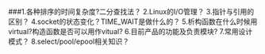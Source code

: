 ###1.各种排序的时间复杂度?二分查找法？
2.Linux的I/O管理？
3.指针与引用的区别？
4.socket的状态变化？TIME_WAIT是做什么的？
5.析构函数在什么时候用virtual?构造函数是否可以用作vitual?
6.目前产品的功能及负责模块?
7.常用设计模式？
8.select/pool/epool相关知识？
